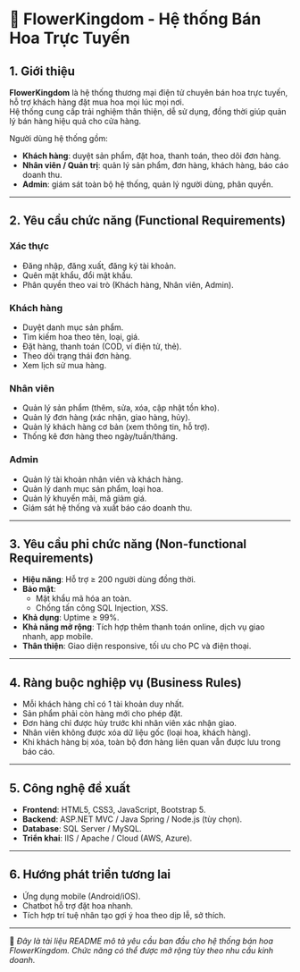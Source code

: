# 🌸 FlowerKingdom - Hệ thống Bán Hoa Trực Tuyến

## 1. Giới thiệu
**FlowerKingdom** là hệ thống thương mại điện tử chuyên bán hoa trực tuyến, hỗ trợ khách hàng đặt mua hoa mọi lúc mọi nơi.  
Hệ thống cung cấp trải nghiệm thân thiện, dễ sử dụng, đồng thời giúp quản lý bán hàng hiệu quả cho cửa hàng.

Người dùng hệ thống gồm:
- **Khách hàng**: duyệt sản phẩm, đặt hoa, thanh toán, theo dõi đơn hàng.
- **Nhân viên / Quản trị**: quản lý sản phẩm, đơn hàng, khách hàng, báo cáo doanh thu.
- **Admin**: giám sát toàn bộ hệ thống, quản lý người dùng, phân quyền.

---

## 2. Yêu cầu chức năng (Functional Requirements)

### Xác thực
- Đăng nhập, đăng xuất, đăng ký tài khoản.
- Quên mật khẩu, đổi mật khẩu.
- Phân quyền theo vai trò (Khách hàng, Nhân viên, Admin).

### Khách hàng
- Duyệt danh mục sản phẩm.
- Tìm kiếm hoa theo tên, loại, giá.
- Đặt hàng, thanh toán (COD, ví điện tử, thẻ).
- Theo dõi trạng thái đơn hàng.
- Xem lịch sử mua hàng.

### Nhân viên
- Quản lý sản phẩm (thêm, sửa, xóa, cập nhật tồn kho).
- Quản lý đơn hàng (xác nhận, giao hàng, hủy).
- Quản lý khách hàng cơ bản (xem thông tin, hỗ trợ).
- Thống kê đơn hàng theo ngày/tuần/tháng.

### Admin
- Quản lý tài khoản nhân viên và khách hàng.
- Quản lý danh mục sản phẩm, loại hoa.
- Quản lý khuyến mãi, mã giảm giá.
- Giám sát hệ thống và xuất báo cáo doanh thu.

---

## 3. Yêu cầu phi chức năng (Non-functional Requirements)

- **Hiệu năng**: Hỗ trợ ≥ 200 người dùng đồng thời.  
- **Bảo mật**:
  - Mật khẩu mã hóa an toàn.
  - Chống tấn công SQL Injection, XSS.  
- **Khả dụng**: Uptime ≥ 99%.  
- **Khả năng mở rộng**: Tích hợp thêm thanh toán online, dịch vụ giao nhanh, app mobile.  
- **Thân thiện**: Giao diện responsive, tối ưu cho PC và điện thoại.  

---

## 4. Ràng buộc nghiệp vụ (Business Rules)

- Mỗi khách hàng chỉ có 1 tài khoản duy nhất.  
- Sản phẩm phải còn hàng mới cho phép đặt.  
- Đơn hàng chỉ được hủy trước khi nhân viên xác nhận giao.  
- Nhân viên không được xóa dữ liệu gốc (loại hoa, khách hàng).  
- Khi khách hàng bị xóa, toàn bộ đơn hàng liên quan vẫn được lưu trong báo cáo.  

---

## 5. Công nghệ đề xuất
- **Frontend**: HTML5, CSS3, JavaScript, Bootstrap 5.  
- **Backend**: ASP.NET MVC / Java Spring / Node.js (tùy chọn).  
- **Database**: SQL Server / MySQL.  
- **Triển khai**: IIS / Apache / Cloud (AWS, Azure).  

---

## 6. Hướng phát triển tương lai
- Ứng dụng mobile (Android/iOS).  
- Chatbot hỗ trợ đặt hoa nhanh.  
- Tích hợp trí tuệ nhân tạo gợi ý hoa theo dịp lễ, sở thích.  

---

📌 *Đây là tài liệu README mô tả yêu cầu ban đầu cho hệ thống bán hoa FlowerKingdom. Chức năng có thể được mở rộng tùy theo nhu cầu kinh doanh.*  
